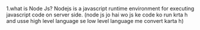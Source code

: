 1.what is Node Js?
Nodejs is a javascript runtime environment for executing javascript code on server side. (node js jo hai wo js ke code ko run krta h and usse high level language se low level language me convert karta h)



